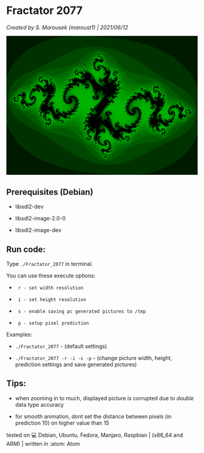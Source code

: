 <h1>Fractator 2077</h1>

*Created by S. Marousek (maroust1) | 2021/06/12*

![alt text](https://github.com/1000101cz/fractator_2077/blob/main/predict_1.png?raw=true "example")

<h2>Prerequisites (Debian)</h2>

*    libsdl2-dev

*    libsdl2-image-2.0-0

*    libsdl2-image-dev

<h2>Run code:</h2>

Type `./Fractator_2077` in terminal.

You can use these execute options:

*      r - set width resolution

*      i - set height resolution

*      s - enable saving pc generated pictures to /tmp

*      p - setup pixel prediction

Examples:

*    `./Fractator_2077` - (default settings)

*    `./Fractator_2077 -r -i -s -p` - (change picture width, height, prediction settings and save generated pictures)


<h2>Tips:</h2>

*    when zooming in to much, displayed picture is corrupted due to *double* data type accuracy

*    for smooth animation, dont set the distance between pixels (in prediction 10) on higher value than 15




tested on :computer: Debian, Ubuntu, Fedora, Manjaro, Raspbian | (x86_64 and ARM)    |   written in :atom: Atom 
